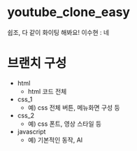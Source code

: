 # youtube_clone_easy

쉽조, 다 같이 화이팅 해봐요!
이수현 : 네

# 브랜치 구성
- html
  - html 코드 전체
- css_1
  - 예) css 전체 버튼, 메뉴화면 구성 등
- css_2
  - 예) css 폰트, 영상 스타일 등
- javascript
  - 예) 기본적인 동작, AI
